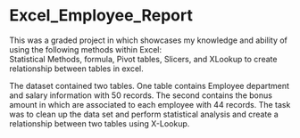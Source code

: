 # Excel_Employee_Report
This was a graded project in which showcases my knowledge and ability of using the following methods within Excel:  
Statistical Methods, formula, Pivot tables, Slicers, and XLookup to create relationship between tables in excel. 

The dataset contained two tables. One table contains Employee department and salary information with 50 records. The second contains the bonus amount in which are associated to each employee with 44 records. The task was to clean up the data set and perform statistical analysis and create a relationship between two tables using X-Lookup.

